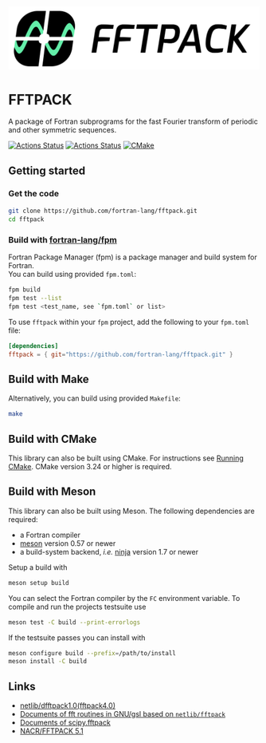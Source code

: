 ![FFTPACK](media/logo-text-background.png)

# FFTPACK

A package of Fortran subprograms for the fast Fourier transform of periodic and other symmetric sequences.

[![Actions Status](https://github.com/fortran-lang/fftpack/workflows/fpm/badge.svg)](https://github.com/fortran-lang/fftpack/actions)
[![Actions Status](https://github.com/fortran-lang/fftpack/workflows/doc-deployment/badge.svg)](https://github.com/fortran-lang/fftpack/actions)
[![CMake](https://github.com/fortran-lang/fftpack/actions/workflows/cmake.yml/badge.svg?branch=main)](https://github.com/fortran-lang/fftpack/actions/workflows/cmake.yml)

## Getting started
### Get the code
```bash
git clone https://github.com/fortran-lang/fftpack.git
cd fftpack
```

### Build with [fortran-lang/fpm](https://github.com/fortran-lang/fpm)
Fortran Package Manager (fpm) is a package manager and build system for Fortran.   
You can build using provided `fpm.toml`:
```bash
fpm build
fpm test --list
fpm test <test_name, see `fpm.toml` or list>
```
To use `fftpack` within your `fpm` project, add the following to your `fpm.toml` file:
```toml
[dependencies]
fftpack = { git="https://github.com/fortran-lang/fftpack.git" }
```

## Build with Make
Alternatively, you can build using provided `Makefile`:
```bash
make
```

## Build with CMake
This library can also be built using CMake.  For instructions see [Running CMake](https://cmake.org/runningcmake/).  CMake version 3.24 or higher is required.

## Build with Meson
This library can also be built using Meson. The following dependencies are required:
- a Fortran compiler
- [meson](https://mesonbuild.com) version 0.57 or newer
- a build-system backend, *i.e.* [ninja](https://ninja-build.org) version 1.7 or newer

Setup a build with

```sh
meson setup build
```

You can select the Fortran compiler by the `FC` environment variable.
To compile and run the projects testsuite use

```sh
meson test -C build --print-errorlogs
```

If the testsuite passes you can install with

```sh
meson configure build --prefix=/path/to/install
meson install -C build
```

## Links
- [netlib/dfftpack1.0(fftpack4.0)](http://www.netlib.org/fftpack/)
- [Documents of fft routines in GNU/gsl based on `netlib/fftpack`](https://www.gnu.org/software/gsl/doc/html/fft.html#)
- [Documents of scipy.fftpack](https://docs.scipy.org/doc/scipy/reference/fftpack.html)
- [NACR/FFTPACK 5.1](https://www2.cisl.ucar.edu/resources/legacy/fft5)
